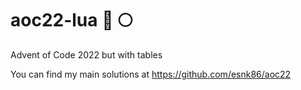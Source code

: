 # aoc22-lua 🎄️ 🌕️

Advent of Code 2022 but with tables

You can find my main solutions at https://github.com/esnk86/aoc22
